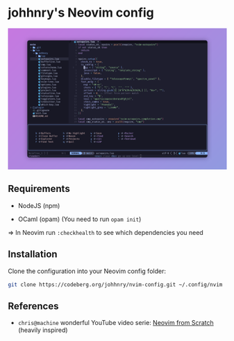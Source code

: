 # johhnry's Neovim config

![](./img/nvim_screenshot.png)

## Requirements

- NodeJS (npm)

- OCaml (opam) (You need to run `opam init`)

=> In Neovim run `:checkhealth` to see which dependencies you need

## Installation

Clone the configuration into your Neovim config folder:

```bash
git clone https://codeberg.org/johhnry/nvim-config.git ~/.config/nvim
```

## References

- `chris@machine` wonderful YouTube video serie: [Neovim from Scratch](https://www.youtube.com/playlist?list=PLhoH5vyxr6Qq41NFL4GvhFp-WLd5xzIzZ) (heavily inspired)
